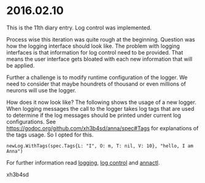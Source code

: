 # 2016.02.10
This is the 11th diary entry. Log control was implemented.

Process wise this iteration was quite rough at the beginning. Question was how
the logging interface should look like. The problem with logging interfaces is
that information for log control need to be provided. That means the user
interface gets bloated with each new information that will be applied.

Further a challenge is to modify runtime configuration of the logger. We need
to consider that maybe houndrets of thousand or even millions of neurons will
use the logger.

How does it now look like? The following shows the usage of a new logger. When
logging messages the call to the logger takes log tags that are used to
determine if the log messages should be printed under current log
configurations. See https://godoc.org/github.com/xh3b4sd/anna/spec#Tags for
explanations of the tags usage. So I opted for this.

```
newLog.WithTags(spec.Tags{L: "I", O: m, T: nil, V: 10}, "hello, I am Anna")
```

For further information read [logging](logging.md), [log
control](control.md#log) and [annactl](annactl.md).

xh3b4sd
